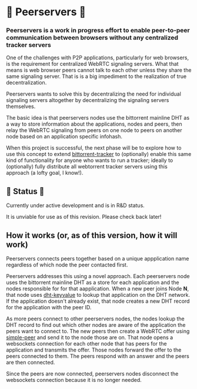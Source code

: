# :construction: Peerservers :construction:
### Peerservers is a work in progress effort to enable peer-to-peer communication between browsers without any centralized tracker servers

One of the challenges with P2P applications, particularly for web browsers, is the requirement for centralized WebRTC signaling servers. What that means is web browser peers cannot talk to each other unless they share the same signaling server. That is is a big impediment to the realization of true decentralization. 

Peerservers wants to solve this by decentralizing the need for individual signaling servers altogether by decentralizing the signaling servers themselves.

The basic idea is that peerservers nodes use the bittorrent mainline DHT as a way to store information about the applications, nodes and peers, then relay the WebRTC signaling from peers on one node to peers on another node based on an application specific infohash.

When this project is successful, the next phase will be to explore how to use this concept to extend [bittorrent-tracker](https://github.com/webtorrent/bittorrent-tracker) to (optionally) enable this same kind of functionality for anyone who wants to run a tracker; ideally to (optionally) fully distribute all webtorrent tracker servers using this approach (a lofty goal, I know!).

## :construction: Status :construction:
Currently under active development and is in R&D status. 

It is unviable for use as of this revision. Please check back later!

## How it works (or, as of this version, how it **will work**)
Peerservers connects peers together based on a unique appplication name regardless of which node the peer contacted first.

Peerservers addresses this using a novel approach. Each peerservers node uses the bittorrent mainline DHT as a store for  each application and the nodes responsible for for that aapplication. When a new peer joins Node **N**, that node uses [dht-keyvalue](https://github.com/draeder/dht-keyvalue) to lookup that application on the DHT network. If the application doesn't already exist, that node creates a new DHT record for the application with the peer ID.

As more peers connect to other peerservers nodes, the nodes lookup the DHT record to find out which other nodes are aware of the application the peers want to connect to. The new peers then create a WebRTC offer using [simple-peer](https://github.com/feross/simple-peer) and send it to the node those are on. That node opens a websockets connection for each other node that has peers for the application and transmits the offer. Those nodes forward the offer to the peers connected to them. The peers respond with an answer and the peers are then connected.

Since the peers are now connected, peerservers nodes disconnect the websockets connection because it is no longer needed.
